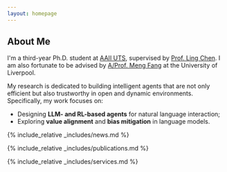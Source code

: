 ```yaml
---
layout: homepage
---
```


## About Me


I'm a third-year Ph.D. student at [AAII UTS](https://www.uts.edu.au/research/australian-artificial-intelligence-institute), supervised by [Prof. Ling Chen](https://profiles.uts.edu.au/Ling.Chen). 
I am also fortunate to be advised by [A/Prof. Meng Fang](https://mengf1.github.io/) at the University of Liverpool.

My research is dedicated to building intelligent agents that are not only efficient but also trustworthy in open and dynamic environments.  
Specifically, my work focuses on:
- Designing **LLM- and RL-based agents** for natural language interaction;  
- Exploring **value alignment** and **bias mitigation** in language models.



{% include_relative _includes/news.md %}

{% include_relative _includes/publications.md %}

{% include_relative _includes/services.md %}
